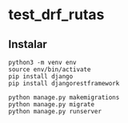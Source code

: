 # test_drf_rutas

## Instalar 
```
python3 -m venv env
source env/bin/activate
pip install django
pip install djangorestframework

python manage.py makemigrations
python manage.py migrate
python manage.py runserver
```



